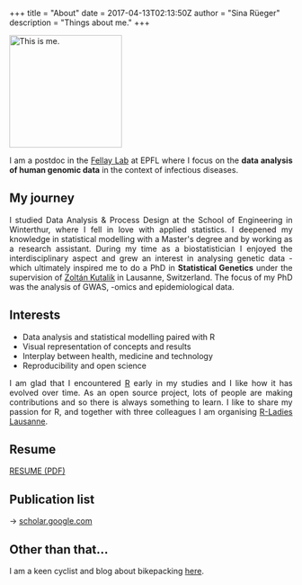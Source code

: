 +++
title = "About"
date = 2017-04-13T02:13:50Z
author = "Sina R&uuml;eger"
description = "Things about me."
+++

<img src="/img/portrait.jpg" alt="This is me." align="middle" style="width: 200px;"/>


<p align="justify">I am a postdoc in the <a href="https://fellay-lab.epfl.ch/">Fellay Lab</a> at EPFL where I focus on the <b>data analysis of human genomic data</b> in the context of infectious diseases. </p>

## My journey
<p align="justify">I studied Data Analysis & Process Design at the School of Engineering in Winterthur, where I fell in love with applied statistics. I deepened my knowledge in statistical modelling with a Master's degree and by working as a research assistant. During my time as a biostatistician I enjoyed the interdisciplinary aspect and grew an interest in analysing genetic data - which ultimately inspired me to do a PhD in <b>Statistical Genetics</b> under the supervision of <a href="https://wp.unil.ch/sgg/">Zolt&#225;n Kutalik</a> in Lausanne, Switzerland. The focus of my PhD was the analysis of GWAS, -omics and epidemiological data.</p>



## Interests

- Data analysis and statistical modelling paired with R
- Visual representation of concepts and results
- Interplay between health, medicine and technology
- Reproducibility and open science

<p align="justify">I am glad that I encountered <a href="https://en.wikipedia.org/wiki/R_(programming_language)">R</a> early in my studies and I like how it has evolved over time. As an open source project, lots of people are making contributions and so there is always something to learn. I like to share my passion for R, and together with three colleagues I am organising <a href="https://www.meetup.com/rladies-lausanne/">R-Ladies Lausanne</a>.</p>




## Resume 

[RESUME (PDF)](/files/resume_sinarueeger.pdf)

## Publication list

&rightarrow; [scholar.google.com](https://scholar.google.com/citations?view_op=list_works&hl=de&authuser=1&user=OD9gCh4AAAAJ)

## Other than that... 

I am a keen cyclist and blog about bikepacking [here](https://medium.com/@sinarueeger/).
